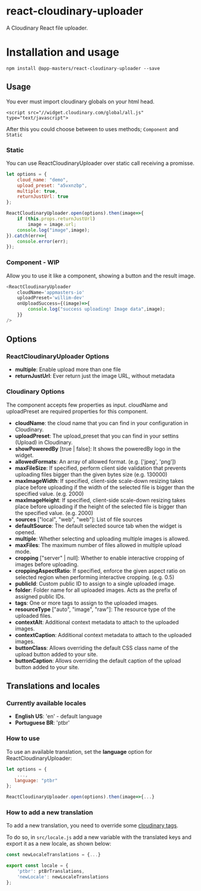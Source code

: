 # react-cloudinary-uploader

A Cloudinary React file uploader.

# Installation and usage

```npm install @app-masters/react-cloudinary-uploader --save```

## Usage

You ever must import cloudinary globals on your html head.

```<script src="//widget.cloudinary.com/global/all.js" type="text/javascript">```

After this you could choose between to uses methods; `Component` and `Static`


### Static

You can use ReactCloudinaryUploader over static call receiving a promisse.

```javascript
let options = {
    cloud_name: "demo",
    upload_preset: "a5vxnzbp",
    multiple: true,
    returnJustUrl: true
};

ReactCloudinaryUploader.open(options).then(image=>{
    if (this.props.returnJustUrl)
        image = image.url;
    console.log("image",image);
}).catch(err=>{
    console.error(err);
});
```

### Component - WIP

Allow you to use it like a component, showing a button and the result image.

```javascript
<ReactCloudinaryUploader
    cloudName='appmasters-io'
    uploadPreset='willim-dev'
    onUploadSuccess={(image)=>{
        console.log("success uploading! Image data",image);
    }}
/>
```

## Options

### ReactCloudinaryUploader Options

* **multiple**: Enable upload more than one file
* **returnJustUrl**: Ever return just the image URL, without metadata


### Cloudinary Options

The component accepts few properties as input. cloudName and uploadPreset are required properties for this component.
* **cloudName**: the cloud name that you can find in your configuration in Cloudinary.
* **uploadPreset**: The upload_preset that you can find in your settins (Upload) in Cloudinary.
* **showPoweredBy** [true | false]: It shows the poweredBy logo in the widget.
* **allowedFormats**: An array of allowed format. (e.g. ['jpeg', 'png'])
* **maxFileSize**: If specified, perform client side validation that prevents uploading files bigger than the given bytes size (e.g. 130000)
* **maxImageWidth**: If specified, client-side scale-down resizing takes place before uploading if the width of the selected file is bigger than the specified value. (e.g. 2000)
* **maxImageHeight**: If specified, client-side scale-down resizing takes place before uploading if the height of the selected file is bigger than the specified value. (e.g. 2000)
* **sources** ["local", "web", "web"]: List of file sources
* **defaultSource**: The default selected source tab when the widget is opened.
* **multiple**: Whether selecting and uploading multiple images is allowed.
* **maxFiles**: The maximum number of files allowed in multiple upload mode.
* **cropping** ["server" | null]: Whether to enable interactive cropping of images before uploading.
* **croppingAspectRatio**: If specified, enforce the given aspect ratio on selected region when performing interactive cropping. (e.g. 0.5)
* **publicId**: Custom public ID to assign to a single uploaded image.
* **folder**: Folder name for all uploaded images. Acts as the prefix of assigned public IDs.
* **tags**: One or more tags to assign to the uploaded images.
* **resourceType** ["auto", "image", "raw"]: The resource type of the uploaded files.
* **contextAlt**: Additional context metadata to attach to the uploaded images.
* **contextCaption**: Additional context metadata to attach to the uploaded images.
* **buttonClass**: Allows overriding the default CSS class name of the upload button added to your site.
* **buttonCaption**: Allows overriding the default caption of the upload button added to your site.

## Translations and locales

### Currently available locales

* **English US**: 'en' - default language
* **Portuguese BR**: 'ptbr'

### How to use

To use an available translation, set the **language** option for ReactCloudinaryUploader:

```javascript
let options = {
    ...,
   language: "ptbr"
};

ReactCloudinaryUploader.open(options).then(image=>{...}

```

### How to add a new translation

To add a new translation, you need to override some [cloudinary tags](https://widget.cloudinary.com/v2.0/global/text.json).

To do so, in ```src/locale.js``` add a new variable with the translated keys and export it as a new locale, as shown below:

```javascript
const newLocaleTranslations = {...}

export const locale = {
	'ptbr': ptBrTranslations,
    'newLocale': newLocaleTranslations
};

```